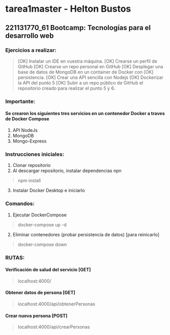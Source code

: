 # tarea1master - Helton Bustos #
## 221131770_61 Bootcamp: Tecnologías para el desarrollo web ##


### Ejercicios a realizar: ### 
> [OK] Instalar un IDE en vuestra máquina. 
> [OK] Crearse un perfil de GitHub
> [OK] Crearse un repo personal en GitHub
> [OK] Desplegar una base de datos de MongoDB en un container de Docker con
> [OK] persistencia. 
> [OK] Crear una API sencilla con Nodejs
> [OK] Dockerizar la API del punto 5
> [OK] Subir a un repo público de GitHub el repositorio creado para realizar el punto 5 y 6.


### Importante: ### 
#### Se crearon los siguientes tres servicios en un contenedor Docker a traves de **Docker Compose** ####
1) API NodeJs
2) MongoDB
3) Mongo-Express

### Instrucciones iniciales: ### 

1) Clonar repositorio
2) Al descargar repositorio, instalar dependencias npn
> npm install
3) Instalar Docker Desktop e iniciarlo

### Comandos: ###

1) Ejecutar DockerCompose
> docker-compose up -d

2) Eliminar contenedores (probar persistencia de datos) [para reinicarlo]
> docker-compose down

### RUTAS: ###
#### Verificación de salud del servicio [GET] ####
> localhost:4000/

#### Obtener datos de persona [GET] ####
> localhost:4000/api/obtenerPersonas

#### Crear nueva persona [POST] ####
> localhost:4000/api/crearPersonas
